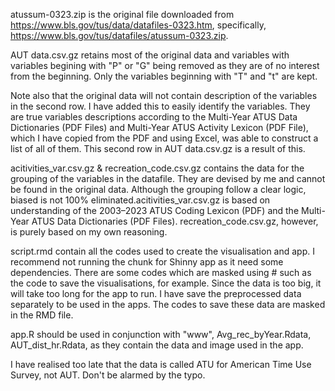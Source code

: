atussum-0323.zip is the original file downloaded from https://www.bls.gov/tus/data/datafiles-0323.htm,
specifically, https://www.bls.gov/tus/datafiles/atussum-0323.zip.

AUT data.csv.gz retains most of the original data and variables with variables begining with "P" or "G"
being removed as they are of no interest from the beginning. Only the variables beginning with "T" and "t"
are kept.

Note also that the original data will not contain description of the variables in the second row. I have added
this to easily identify the variables. They are true variables descriptions according to the Multi-Year ATUS Data Dictionaries (PDF Files)
and Multi-Year ATUS Activity Lexicon (PDF File), which I have copied from the PDF and using Excel, was able to 
construct a list of all of them. This second row in AUT data.csv.gz is a result of this.

acitivities_var.csv.gz & recreation_code.csv.gz contains the data for the grouping of the variables in the datafile.
They are devised by me and cannot be found in the original data. Although the grouping follow a clear logic, biased
is not 100% eliminated.acitivities_var.csv.gz is based on understanding of the 2003–2023 ATUS Coding Lexicon (PDF) and
the Multi-Year ATUS Data Dictionaries (PDF Files). recreation_code.csv.gz, however, is purely based on my own reasoning.

script.rmd contain all the codes used to create the visualisation and app. I recommend not running the chunk for Shinny app
as it need some dependencies. There are some codes which are masked using # such as the code to save the visualisations, for
example. Since the data is too big, it will take too long for the app to run. I have save the preprocessed data separately to
be used in the apps. The codes to save these data are masked in the RMD file.

app.R should be used in conjunction with "www", Avg_rec_byYear.Rdata, AUT_dist_hr.Rdata, as they contain the data and image
used in the app. 

I have realised too late that the data is called ATU for American Time Use Survey, not AUT. Don't be alarmed by the typo.
